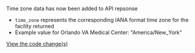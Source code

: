Time zone data has now been added to API repsonse   
* `time_zone` represents the corresponding IANA format time zone for the facility returned 
* Example value for Orlando VA Medical Center: "America/New_York"

[View the code change(s)](https://github.com/department-of-veterans-affairs/lighthouse-facilities/pull/226)
